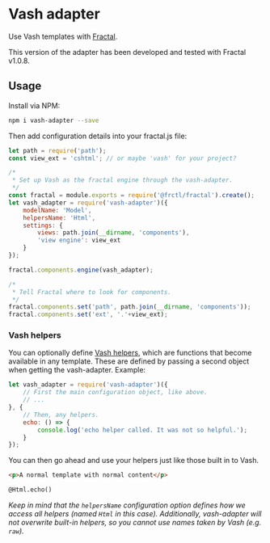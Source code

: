 # Vash adapter

Use Vash templates with [Fractal](http://frctl.github.io).

This version of the adapter has been developed and tested with Fractal v1.0.8.

## Usage

Install via NPM:

```bash
npm i vash-adapter --save
```

Then add configuration details into your fractal.js file:

```js
let path = require('path');
const view_ext = 'cshtml'; // or maybe 'vash' for your project?

/*
 * Set up Vash as the fractal engine through the vash-adapter.
 */
const fractal = module.exports = require('@frctl/fractal').create();
let vash_adapter = require('vash-adapter')({
    modelName: 'Model',
    helpersName: 'Html',
    settings: {
    	views: path.join(__dirname, 'components'),
    	'view engine': view_ext
    }
});

fractal.components.engine(vash_adapter);

/*
 * Tell Fractal where to look for components.
 */
fractal.components.set('path', path.join(__dirname, 'components'));
fractal.components.set('ext', '.'+view_ext);
```

### Vash helpers

You can optionally define [Vash helpers](https://github.com/kirbysayshi/vash#helper-system), which are functions that become available in any template. These are defined by passing a second object when getting the vash-adapter. Example:

```js
let vash_adapter = require('vash-adapter')({
    // First the main configuration object, like above.
    // ...
}, {
    // Then, any helpers.
    echo: () => {
        console.log('echo helper called. It was not so helpful.');
    }
});
```

You can then go ahead and use your helpers just like those built in to Vash.

```html
<p>A normal template with normal content</p>

@Html.echo()
```

_Keep in mind that the `helpersName` configuration option defines how we access all helpers (named `Html` in this case). Additionally, vash-adapter will not overwrite built-in helpers, so you cannot use names taken by Vash (e.g. `raw`)._

